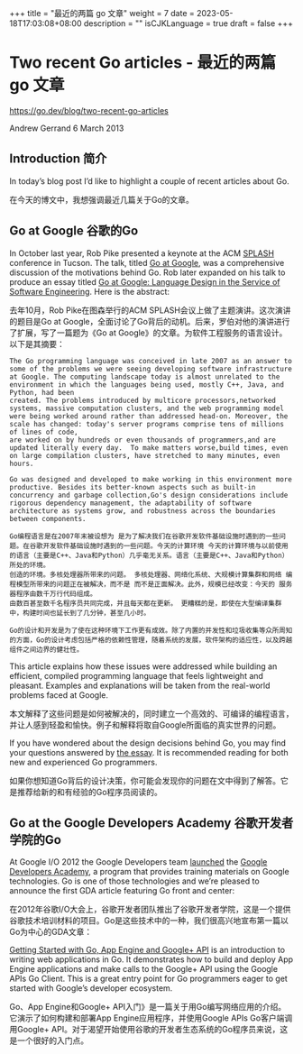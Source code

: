 +++
title = "最近的两篇 go 文章"
weight = 7
date = 2023-05-18T17:03:08+08:00
description = ""
isCJKLanguage = true
draft = false
+++

# Two recent Go articles - 最近的两篇 go 文章

https://go.dev/blog/two-recent-go-articles

Andrew Gerrand
6 March 2013

## Introduction 简介

In today’s blog post I’d like to highlight a couple of recent articles about Go.

在今天的博文中，我想强调最近几篇关于Go的文章。

## Go at Google 谷歌的Go

In October last year, Rob Pike presented a keynote at the ACM [SPLASH](http://splashcon.org/2012/) conference in Tucson. The talk, titled [Go at Google](https://go.dev/talks/2012/splash.slide), was a comprehensive discussion of the motivations behind Go. Rob later expanded on his talk to produce an essay titled [Go at Google: Language Design in the Service of Software Engineering](http://go.dev/talks/2012/splash.article). Here is the abstract:

去年10月，Rob Pike在图森举行的ACM SPLASH会议上做了主题演讲。这次演讲的题目是Go at Google，全面讨论了Go背后的动机。后来，罗伯对他的演讲进行了扩展，写了一篇题为《Go at Google》的文章。为软件工程服务的语言设计。以下是其摘要：

```
The Go programming language was conceived in late 2007 as an answer to some of the problems we were seeing developing software infrastructure at Google. The computing landscape today is almost unrelated to the environment in which the languages being used, mostly C++, Java, and Python, had been
created. The problems introduced by multicore processors,networked systems, massive computation clusters, and the web programming model were being worked around rather than addressed head-on. Moreover, the scale has changed: today's server programs comprise tens of millions of lines of code,
are worked on by hundreds or even thousands of programmers,and are updated literally every day.  To make matters worse,build times, even on large compilation clusters, have stretched to many minutes, even hours.

Go was designed and developed to make working in this environment more productive. Besides its better-known aspects such as built-in concurrency and garbage collection,Go's design considerations include rigorous dependency management, the adaptability of software architecture as systems grow, and robustness across the boundaries between components.

Go编程语言是在2007年末被设想为 是为了解决我们在谷歌开发软件基础设施时遇到的一些问题。在谷歌开发软件基础设施时遇到的一些问题。今天的计算环境 今天的计算环境与以前使用的语言（主要是C++、Java和Python）几乎毫无关系。语言（主要是C++、Java和Python）所处的环境。
创造的环境。多核处理器所带来的问题。 多核处理器、网络化系统、大规模计算集群和网络 编程模型所带来的问题正在被解决，而不是 而不是正面解决。此外，规模已经改变：今天的 服务器程序由数千万行代码组成。
由数百甚至数千名程序员共同完成，并且每天都在更新。 更糟糕的是，即使在大型编译集群中，构建时间也延长到了几分钟，甚至几小时。

Go的设计和开发是为了使在这种环境下工作更有成效。除了内置的并发性和垃圾收集等众所周知的方面，Go的设计考虑包括严格的依赖性管理，随着系统的发展，软件架构的适应性，以及跨越组件之间边界的健壮性。
```

This article explains how these issues were addressed while building an efficient, compiled programming language that feels lightweight and pleasant. Examples and explanations will be taken from the real-world problems faced at Google.

本文解释了这些问题是如何被解决的，同时建立一个高效的、可编译的编程语言，并让人感到轻盈和愉快。例子和解释将取自Google所面临的真实世界的问题。

If you have wondered about the design decisions behind Go, you may find your questions answered by [the essay](https://go.dev/talks/2012/splash.article). It is recommended reading for both new and experienced Go programmers.

如果你想知道Go背后的设计决策，你可能会发现你的问题在文中得到了解答。它是推荐给新的和有经验的Go程序员阅读的。

## Go at the Google Developers Academy 谷歌开发者学院的Go

At Google I/O 2012 the Google Developers team [launched](http://googledevelopers.blogspot.com.au/2012/06/google-launches-new-developer-education.html) the [Google Developers Academy](https://developers.google.com/academy/), a program that provides training materials on Google technologies. Go is one of those technologies and we’re pleased to announce the first GDA article featuring Go front and center:

在2012年谷歌I/O大会上，谷歌开发者团队推出了谷歌开发者学院，这是一个提供谷歌技术培训材料的项目。Go是这些技术中的一种，我们很高兴地宣布第一篇以Go为中心的GDA文章：

[Getting Started with Go, App Engine and Google+ API](https://developers.google.com/appengine/training/go-plus-appengine/) is an introduction to writing web applications in Go. It demonstrates how to build and deploy App Engine applications and make calls to the Google+ API using the Google APIs Go Client. This is a great entry point for Go programmers eager to get started with Google’s developer ecosystem.

Go、App Engine和Google+ API入门》是一篇关于用Go编写网络应用的介绍。它演示了如何构建和部署App Engine应用程序，并使用Google APIs Go客户端调用Google+ API。对于渴望开始使用谷歌的开发者生态系统的Go程序员来说，这是一个很好的入门点。
